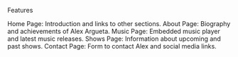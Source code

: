 Features

Home Page: Introduction and links to other sections.
About Page: Biography and achievements of Alex Argueta.
Music Page: Embedded music player and latest music releases.
Shows Page: Information about upcoming and past shows.
Contact Page: Form to contact Alex and social media links.
